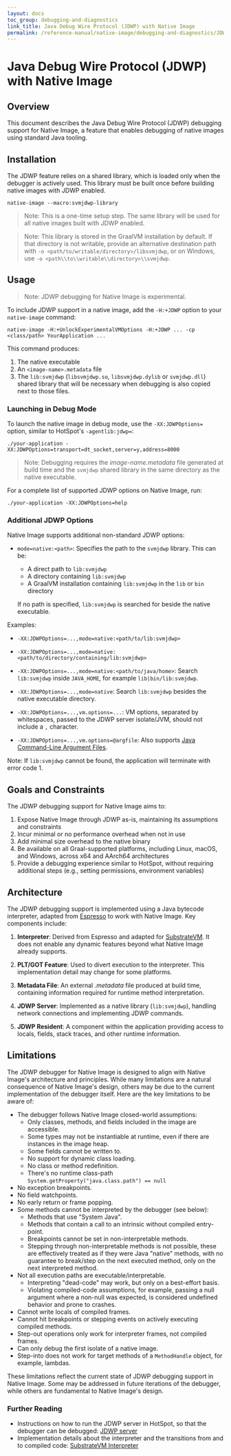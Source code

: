 ```yaml
---
layout: docs
toc_group: debugging-and-diagnostics
link_title: Java Debug Wire Protocol (JDWP) with Native Image
permalink: /reference-manual/native-image/debugging-and-diagnostics/JDWP/
---
```


# Java Debug Wire Protocol (JDWP) with Native Image

## Overview

This document describes the Java Debug Wire Protocol (JDWP) debugging support for Native Image, a feature that enables debugging of native images using standard Java tooling.

## Installation

The JDWP feature relies on a shared library, which is loaded only when the debugger is actively used.
This library must be built once before building native images with JDWP enabled.
```shell
native-image --macro:svmjdwp-library
```

> Note: This is a one-time setup step. The same library will be used for all native images built with JDWP enabled.

> Note: This library is stored in the GraalVM installation by default.
> If that directory is not writable, provide an alternative destination path with `-o <path/to/writable/directory>/libsvmjdwp`, or on Windows, use `-o <path\\to\\writable\\directory>\\svmjdwp`.

## Usage

> Note: JDWP debugging for Native Image is experimental.

To include JDWP support in a native image, add the `-H:+JDWP` option to your `native-image` command:

```shell
native-image -H:+UnlockExperimentalVMOptions -H:+JDWP ... -cp <class/path> YourApplication ...
```

This command produces:
1. The native executable
2. An `<image-name>.metadata` file
3. The `lib:svmjdwp` (`libsvmjdwp.so`, `libsvmjdwp.dylib` or `svmjdwp.dll`) shared library that will be necessary when debugging is also copied next to those files.

### Launching in Debug Mode

To launch the native image in debug mode, use the `-XX:JDWPOptions=` option, similar to HotSpot's `-agentlib:jdwp=`:

```shell
./your-application -XX:JDWPOptions=transport=dt_socket,server=y,address=8000
```

> Note: Debugging requires the _image-name.metadata_ file generated at build time and the `svmjdwp` shared library in the same directory as the native executable.

For a complete list of supported JDWP options on Native Image, run:

```shell
./your-application -XX:JDWPOptions=help
```

### Additional JDWP Options

Native Image supports additional non-standard JDWP options:

- `mode=native:<path>`: Specifies the path to the `svmjdwp` library. This can be:
  - A direct path to `lib:svmjdwp`
  - A directory containing `lib:svmjdwp`
  - A GraalVM installation containing `lib:svmjdwp` in the `lib` or `bin` directory

   If no path is specified, `lib:svmjdwp` is searched for beside the native executable.

Examples:
- `-XX:JDWPOptions=...,mode=native:<path/to/lib:svmjdwp>`
- `-XX:JDWPOptions=...,mode=native:<path/to/directory/containing/lib:svmjdwp>`
- `-XX:JDWPOptions=...,mode=native:<path/to/java/home>`: Search `lib:svmjdwp` inside `JAVA_HOME`, for example `lib|bin/lib:svmjdwp`.
- `-XX:JDWPOptions=...,mode=native`: Search `lib:svmjdwp` besides the native executable directory.

- `-XX:JDWPOptions=...,vm.options=...`: VM options, separated by whitespaces, passed to the JDWP server isolate/JVM, should not include a `,` character.
- `-XX:JDWPOptions=...,vm.options=@argfile`: Also supports [Java Command-Line Argument Files](https://docs.oracle.com/en/java/javase/25/docs/specs/man/java.html#java-command-line-argument-files).

Note: If `lib:svmjdwp` cannot be found, the application will terminate with error code 1.

## Goals and Constraints

The JDWP debugging support for Native Image aims to:

1. Expose Native Image through JDWP as-is, maintaining its assumptions and constraints
2. Incur minimal or no performance overhead when not in use
3. Add minimal size overhead to the native binary
4. Be available on all Graal-supported platforms, including Linux, macOS, and Windows, across x64 and AArch64 architectures
5. Provide a debugging experience similar to HotSpot, without requiring additional steps (e.g., setting permissions, environment variables)

## Architecture

The JDWP debugging support is implemented using a Java bytecode interpreter, adapted from [Espresso](https://github.com/oracle/graal/tree/master/espresso) to work with Native Image. Key components include:

1. **Interpreter**: Derived from Espresso and adapted for [SubstrateVM](https://github.com/oracle/graal/tree/master/substratevm/). It does not enable any dynamic features beyond what Native Image already supports.

2. **PLT/GOT Feature**: Used to divert execution to the interpreter. This implementation detail may change for some platforms.

3. **Metadata File**: An external _.metadata_ file produced at build time, containing information required for runtime method interpretation.

4. **JDWP Server**: Implemented as a native library (`lib:svmjdwp`), handling network connections and implementing JDWP commands.

5. **JDWP Resident**: A component within the application providing access to locals, fields, stack traces, and other runtime information.

## Limitations

The JDWP debugger for Native Image is designed to align with Native Image's architecture and principles.
While many limitations are a natural consequence of Native Image's design, others may be due to the current implementation of the debugger itself.
Here are the key limitations to be aware of:

- The debugger follows Native Image closed-world assumptions:
  - Only classes, methods, and fields included in the image are accessible.
  - Some types may not be instantiable at runtime, even if there are instances in the image heap.
  - Some fields cannot be written to.
  - No support for dynamic class loading.
  - No class or method redefinition.
  - There's no runtime class-path `System.getProperty("java.class.path") == null`
- No exception breakpoints.
- No field watchpoints.
- No early return or frame popping.
- Some methods cannot be interpreted by the debugger (see below):
  - Methods that use "System Java".
  - Methods that contain a call to an intrinsic without compiled entry-point.
  - Breakpoints cannot be set in non-interpretable methods.
  - Stepping through non-interpretable methods is not possible, these are effectively treated as if they were Java "native" methods, with no guarantee to break/step on the next executed method, only on the next interpreted method.
- Not all execution paths are executable/interpretable.
  - Interpreting "dead-code" may work, but only on a best-effort basis.
  - Violating compiled-code assumptions, for example, passing a null argument where a non-null was expected, is considered undefined behavior and prone to crashes.
- Cannot write locals of compiled frames.
- Cannot hit breakpoints or stepping events on actively executing compiled methods.
- Step-out operations only work for interpreter frames, not compiled frames.
- Can only debug the first isolate of a native image.
- Step-into does not work for target methods of a `MethodHandle` object, for example, lambdas.

These limitations reflect the current state of JDWP debugging support in Native Image.
Some may be addressed in future iterations of the debugger, while others are fundamental to Native Image's design.

### Further Reading

- Instructions on how to run the JDWP server in HotSpot, so that the debugger can be debugged: [JDWP server](https://github.com/oracle/graal/tree/master/substratevm/src/com.oracle.svm.jdwp.server/README.md)
- Implementation details about the interpreter and the transitions from and to compiled code: [SubstrateVM Interpreter](https://github.com/oracle/graal/tree/master/substratevm/src/com.oracle.svm.interpreter/README.md)
